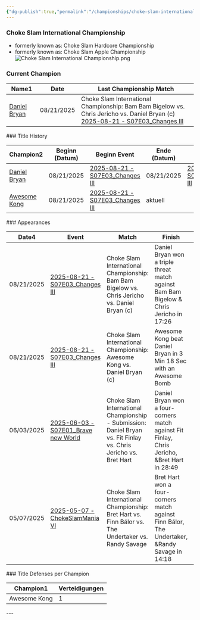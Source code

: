 ```yaml
---
{"dg-publish":true,"permalink":"/championships/choke-slam-international-championship/","title":"Choke Slam International Championship","noteIcon":""}
---
```


### Choke Slam International Championship
- formerly known as: Choke Slam Hardcore Championship
- formerly known as: Choke Slam Apple Championship
![Choke Slam International Championship.png](/img/user/z_Images/Choke%20Slam%20International%20Championship.png)
### Current Champion
<div><table class="dataview table-view-table"><thead class="table-view-thead"><tr class="table-view-tr-header"><th class="table-view-th"><span>Name</span><span class="dataview small-text">1</span></th><th class="table-view-th"><span>Date</span></th><th class="table-view-th"><span>Last Championship Match</span></th></tr></thead><tbody class="table-view-tbody"><tr><td><span><a data-href="Daniel Bryan" href="Daniel Bryan" class="internal-link" target="_blank" rel="noopener nofollow">Daniel Bryan</a></span></td><td>08/21/2025</td><td><span>Choke Slam International Championship: Bam Bam Bigelow vs. Chris Jericho vs. Daniel Bryan (c)<br>
<a data-href="2025-08-21 - S07E03_Changes III" href="2025-08-21 - S07E03_Changes III" class="internal-link" target="_blank" rel="noopener nofollow">2025-08-21 - S07E03_Changes III</a></span></td></tr></tbody></table></div>
### Title History
<div><table class="dataview table-view-table"><thead class="table-view-thead"><tr class="table-view-tr-header"><th class="table-view-th"><span>Champion</span><span class="dataview small-text">2</span></th><th class="table-view-th"><span>Beginn (Datum)</span></th><th class="table-view-th"><span>Beginn Event</span></th><th class="table-view-th"><span>Ende (Datum)</span></th><th class="table-view-th"><span>Ende Event</span></th><th class="table-view-th"><span>Dauer (Tage)</span></th><th class="table-view-th"><span>Titelverteidigungen</span></th><th class="table-view-th"><span>Aktuell</span></th></tr></thead><tbody class="table-view-tbody"><tr><td><span><a data-href="Daniel Bryan" href="Daniel Bryan" class="internal-link" target="_blank" rel="noopener nofollow">Daniel Bryan</a></span></td><td>08/21/2025</td><td><span><a data-href="2025-08-21 - S07E03_Changes III" href="2025-08-21 - S07E03_Changes III" class="internal-link" target="_blank" rel="noopener nofollow">2025-08-21 - S07E03_Changes III</a></span></td><td>08/21/2025</td><td><span><a data-href="2025-08-21 - S07E03_Changes III" href="2025-08-21 - S07E03_Changes III" class="internal-link" target="_blank" rel="noopener nofollow">2025-08-21 - S07E03_Changes III</a></span></td><td>0</td><td>0</td><td><span></span></td></tr><tr><td><span><a data-href="Awesome Kong" href="Awesome Kong" class="internal-link" target="_blank" rel="noopener nofollow">Awesome Kong</a></span></td><td>08/21/2025</td><td><span><a data-href="2025-08-21 - S07E03_Changes III" href="2025-08-21 - S07E03_Changes III" class="internal-link" target="_blank" rel="noopener nofollow">2025-08-21 - S07E03_Changes III</a></span></td><td><span>aktuell</span></td><td><span></span></td><td>4</td><td>0</td><td><span>✔️</span></td></tr></tbody></table></div>
### Appearances
<div><table class="dataview table-view-table"><thead class="table-view-thead"><tr class="table-view-tr-header"><th class="table-view-th"><span>Date</span><span class="dataview small-text">4</span></th><th class="table-view-th"><span>Event</span></th><th class="table-view-th"><span>Match</span></th><th class="table-view-th"><span>Finish</span></th><th class="table-view-th"><span>Rating</span></th><th class="table-view-th"><span>Score</span></th><th class="table-view-th"><span>Time</span></th></tr></thead><tbody class="table-view-tbody"><tr><td>08/21/2025</td><td><span><a data-href="2025-08-21 - S07E03_Changes III" href="2025-08-21 - S07E03_Changes III" class="internal-link" target="_blank" rel="noopener nofollow">2025-08-21 - S07E03_Changes III</a></span></td><td><span>Choke Slam International Championship: Bam Bam Bigelow vs. Chris Jericho vs. Daniel Bryan (c)</span></td><td><span>Daniel Bryan won a triple threat match against Bam Bam Bigelow &amp; Chris Jericho in  17:26</span></td><td><span>★★★★</span></td><td>87</td><td><span>17:26</span></td></tr><tr><td>08/21/2025</td><td><span><a data-href="2025-08-21 - S07E03_Changes III" href="2025-08-21 - S07E03_Changes III" class="internal-link" target="_blank" rel="noopener nofollow">2025-08-21 - S07E03_Changes III</a></span></td><td><span>Choke Slam International Championship: Awesome Kong vs. Daniel Bryan (c)</span></td><td><span>Awesome Kong beat Daniel Bryan in 3 Min 18 Sec with an Awesome Bomb</span></td><td><span>★★</span></td><td>63</td><td><span>3:18</span></td></tr><tr><td>06/03/2025</td><td><span><a data-href="2025-06-03 - S07E01_Brave new World" href="2025-06-03 - S07E01_Brave new World" class="internal-link" target="_blank" rel="noopener nofollow">2025-06-03 - S07E01_Brave new World</a></span></td><td><span>Choke Slam International Championship - Submission: Daniel Bryan vs. Fit Finlay vs. Chris Jericho vs. Bret Hart</span></td><td><span>Daniel Bryan won a four-corners match against Fit Finlay, Chris Jericho, &amp;Bret Hart in  28:49</span></td><td><span>★★★★1/2</span></td><td>95</td><td><span>28:49</span></td></tr><tr><td>05/07/2025</td><td><span><a data-href="2025-05-07 - ChokeSlamMania VI" href="2025-05-07 - ChokeSlamMania VI" class="internal-link" target="_blank" rel="noopener nofollow">2025-05-07 - ChokeSlamMania VI</a></span></td><td><span>Choke Slam International Championship: Bret Hart vs. Finn Bálor vs. The Undertaker vs. Randy Savage</span></td><td><span>Bret Hart won a four-corners match against Finn Bálor, The Undertaker, &amp;Randy Savage in  14:18</span></td><td><span>★★★★</span></td><td>85</td><td><span>14:18</span></td></tr></tbody></table></div>
### Title Defenses per Champion
<div><table class="dataview table-view-table"><thead class="table-view-thead"><tr class="table-view-tr-header"><th class="table-view-th"><span>Champion</span><span class="dataview small-text">1</span></th><th class="table-view-th"><span>Verteidigungen</span></th></tr></thead><tbody class="table-view-tbody"><tr><td><span>Awesome Kong</span></td><td>1</td></tr></tbody></table></div>
---